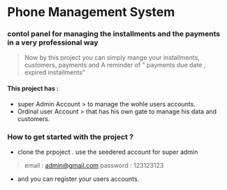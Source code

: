 # Phone Management System
 
 ### contol panel for managing the installments and the payments in a very professional way
  > Now by this project you can simply mange your installments, customers, payments and A reminder of " payments due date , expired installments"

#### This project has :
- super Admin Account > to manage the wohle users accounts.
- Ordinal user Account > that has his own gate to manage his data and customers.

### How to get started with the project ?
- clone the prpoject .
use the seedered account for super admin 
> email : admin@gmail.com
> password : 123123123
- and you can register your users accounts.
